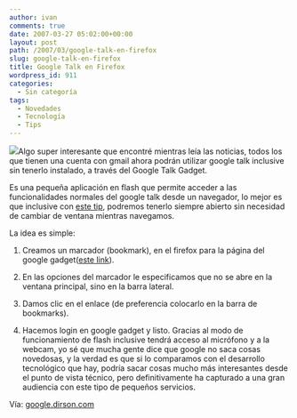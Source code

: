 ```yaml
---
author: ivan
comments: true
date: 2007-03-27 05:02:00+00:00
layout: post
path: /2007/03/google-talk-en-firefox
slug: google-talk-en-firefox
title: Google Talk en Firefox
wordpress_id: 911
categories:
  - Sin categoría
tags:
  - Novedades
  - Tecnología
  - Tips
---
```


[![](http://farm1.static.flickr.com/157/431642738_c1d486d8aa_m.jpg)](http://farm1.static.flickr.com/157/431642738_c1d486d8aa_m.jpg)Algo super interesante que encontré mientras leía las noticias, todos los que tienen una cuenta con gmail ahora podrán utilizar google talk inclusive sin tenerlo instalado, a través del Google Talk Gadget.

Es una pequeña aplicación en flash que permite acceder a las funcionalidades normales del google talk desde un navegador, lo mejor es que inclusive con [este tip](http://google.dirson.com/post/3267-talk-barra-lateral-firefox/), podremos tenerlo siempre abierto sin necesidad de cambiar de ventana mientras navegamos.

La idea es simple:

1. Creamos un marcador (bookmark), en el firefox para la página del google gadget([este link](http://talkgadget.google.com/talkgadget/client)).
2. En las opciones del marcador le especificamos que no se abre en la ventana principal, sino en la barra lateral.
3. Damos clic en el enlace (de preferencia colocarlo en la barra de bookmarks).

4. Hacemos login en google gadget y listo.
   Gracias al modo de funcionamiento de flash inclusive tendrá acceso al micrófono y a la webcam, yo sé que mucha gente dice que google no saca cosas novedosas, y la verdad es que si lo comparamos con el desarrollo tecnológico que hay, podría sacar cosas mucho más interesantes desde el punto de vista técnico, pero definitivamente ha capturado a una gran audiencia con este tipo de pequeños servicios.

Vía: [google.dirson.com](http://google.dirson.com/post/3267-talk-barra-lateral-firefox/)
